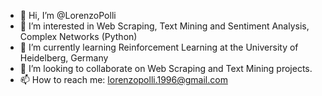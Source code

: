- 👋 Hi, I’m @LorenzoPolli
- 👀 I’m interested in Web Scraping, Text Mining and Sentiment Analysis, Complex Networks (Python) 
- 🌱 I’m currently learning Reinforcement Learning at the University of Heidelberg, Germany 
- 💞️ I’m looking to collaborate on Web Scraping and Text Mining projects.
- 📫 How to reach me: lorenzopolli.1996@gmail.com
